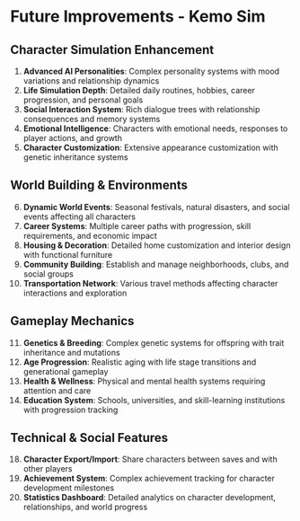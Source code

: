 # Future Improvements - Kemo Sim

## Character Simulation Enhancement
1. **Advanced AI Personalities**: Complex personality systems with mood variations and relationship dynamics
2. **Life Simulation Depth**: Detailed daily routines, hobbies, career progression, and personal goals
3. **Social Interaction System**: Rich dialogue trees with relationship consequences and memory systems
4. **Emotional Intelligence**: Characters with emotional needs, responses to player actions, and growth
5. **Character Customization**: Extensive appearance customization with genetic inheritance systems

## World Building & Environments
6. **Dynamic World Events**: Seasonal festivals, natural disasters, and social events affecting all characters
7. **Career Systems**: Multiple career paths with progression, skill requirements, and economic impact
8. **Housing & Decoration**: Detailed home customization and interior design with functional furniture
9. **Community Building**: Establish and manage neighborhoods, clubs, and social groups
10. **Transportation Network**: Various travel methods affecting character interactions and exploration

## Gameplay Mechanics
11. **Genetics & Breeding**: Complex genetic systems for offspring with trait inheritance and mutations
12. **Age Progression**: Realistic aging with life stage transitions and generational gameplay
13. **Health & Wellness**: Physical and mental health systems requiring attention and care
14. **Education System**: Schools, universities, and skill-learning institutions with progression tracking

## Technical & Social Features
18. **Character Export/Import**: Share characters between saves and with other players
19. **Achievement System**: Complex achievement tracking for character development milestones
20. **Statistics Dashboard**: Detailed analytics on character development, relationships, and world progress